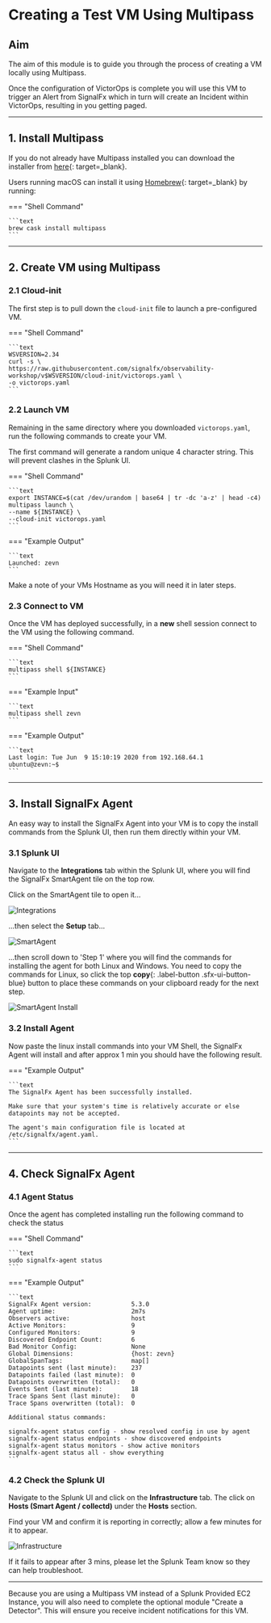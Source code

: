 # Creating a Test VM Using Multipass

## Aim

The aim of this module is to guide you through the process of creating a VM locally using Multipass.

Once the configuration of VictorOps is complete you will use this VM to trigger an Alert from SignalFx which in turn will create an Incident within VictorOps, resulting in you getting paged.

---

## 1. Install Multipass

If you do not already have Multipass installed you can download the installer from [here](https://multipass.run/){: target=_blank}.

Users running macOS can install it using [Homebrew](https://brew.sh/){: target=_blank} by running:

=== "Shell Command"

    ```text
    brew cask install multipass
    ```
---

## 2. Create VM using Multipass

### 2.1 Cloud-init

The first step is to pull down the `cloud-init` file to launch a pre-configured VM.

=== "Shell Command"

    ```text
    WSVERSION=2.34
    curl -s \
    https://raw.githubusercontent.com/signalfx/observability-workshop/v$WSVERSION/cloud-init/victorops.yaml \
    -o victorops.yaml
    ```

### 2.2 Launch VM

Remaining in the same directory where you downloaded `victorops.yaml`, run the following commands to create your VM.

The first command will generate a random unique 4 character string. This will prevent clashes in the Splunk UI.

=== "Shell Command"

    ```text
    export INSTANCE=$(cat /dev/urandom | base64 | tr -dc 'a-z' | head -c4)
    multipass launch \
    --name ${INSTANCE} \
    --cloud-init victorops.yaml
    ```

=== "Example Output"

    ```text
    Launched: zevn
    ```

Make a note of your VMs Hostname as you will need it in later steps.

### 2.3 Connect to VM

Once the VM has deployed successfully, in a **new** shell session connect to the VM using the following command.

=== "Shell Command"

    ```text
    multipass shell ${INSTANCE}
    ```

=== "Example Input"

    ```text
    multipass shell zevn
    ```

=== "Example Output"

    ```text
    Last login: Tue Jun  9 15:10:19 2020 from 192.168.64.1
    ubuntu@zevn:~$
    ```

---

## 3. Install SignalFx Agent

An easy way to install the SignalFx Agent into your VM is to copy the install commands from the Splunk UI, then run them directly within your VM.

### 3.1 Splunk UI

Navigate to the **Integrations** tab within the Splunk UI, where you will find the SignalFx SmartAgent tile on the top row.

Click on the SmartAgent tile to open it...

![Integrations](../../images/oncall/integrations-tab.png)

...then select the **Setup** tab...

![SmartAgent](../../images/oncall/smartagent-tile.png)

...then scroll down to 'Step 1' where you will find the commands for installing the agent for both Linux and Windows. You need to copy the commands for Linux, so click the top **copy**{: .label-button .sfx-ui-button-blue} button to place these commands on your clipboard ready for the next step.

![SmartAgent Install](../../images/oncall/smartagent-install.png)

### 3.2 Install Agent

Now paste the linux install commands into your VM Shell, the SignalFx Agent will install and after approx 1 min you should have the following result.

=== "Example Output"

    ```text
    The SignalFx Agent has been successfully installed.

    Make sure that your system's time is relatively accurate or else datapoints may not be accepted.

    The agent's main configuration file is located at /etc/signalfx/agent.yaml.
    ```

---

## 4. Check SignalFx Agent

### 4.1 Agent Status

Once the agent has completed installing run the following command to check the status

=== "Shell Command"

    ```text
    sudo signalfx-agent status
    ```

=== "Example Output"

    ```text
    SignalFx Agent version:           5.3.0
    Agent uptime:                     2m7s
    Observers active:                 host
    Active Monitors:                  9
    Configured Monitors:              9
    Discovered Endpoint Count:        6
    Bad Monitor Config:               None
    Global Dimensions:                {host: zevn}
    GlobalSpanTags:                   map[]
    Datapoints sent (last minute):    237
    Datapoints failed (last minute):  0
    Datapoints overwritten (total):   0
    Events Sent (last minute):        18
    Trace Spans Sent (last minute):   0
    Trace Spans overwritten (total):  0

    Additional status commands:

    signalfx-agent status config - show resolved config in use by agent
    signalfx-agent status endpoints - show discovered endpoints
    signalfx-agent status monitors - show active monitors
    signalfx-agent status all - show everything
    ```

### 4.2 Check the Splunk UI

Navigate to the Splunk UI and click on the **Infrastructure** tab. The click on **Hosts (Smart Agent / collectd)** under the **Hosts** section.

Find your VM and confirm it is reporting in correctly; allow a few minutes for it to appear.

![Infrastructure](../../images/oncall/sfx-infrastructure.png)

If it fails to appear after 3 mins, please let the Splunk Team know so they can help troubleshoot.

---

Because you are using a Multipass VM instead of a Splunk Provided EC2 Instance, you will also need to complete the optional module "Create a Detector".  This will ensure you receive incident notifications for this VM.
